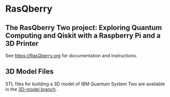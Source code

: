 # RasQberry
## The RasQberry Two project: Exploring Quantum Computing and Qiskit with a Raspberry Pi and a 3D Printer

See https://RasQberry.org for documentation and instructions.

## 3D Model Files

STL files for building a 3D model of IBM Quantum System Two are available in the [3D-model branch](https://github.com/JanLahmann/RasQberry-Two/tree/3D-model).
